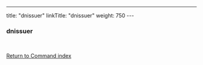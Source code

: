 ---
title: "dnissuer"
linkTitle: "dnissuer"
weight: 750
---<span id="dnissuer"></span>

### dnissuer

 

[Return to Command index](../../)

 

